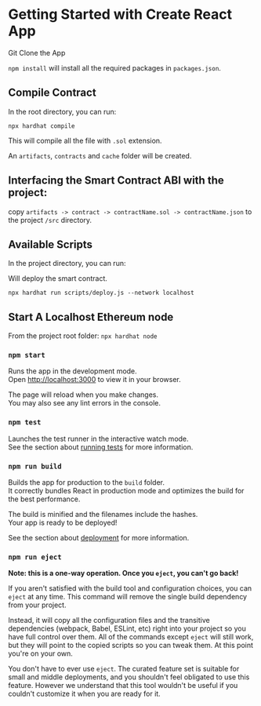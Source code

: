 # Getting Started with Create React App

Git Clone the App

`npm install` will install all the required packages in `packages.json`.

## Compile Contract

In the root directory, you can run:

`npx hardhat compile`

This will compile all the file with `.sol` extension.

An `artifacts`, `contracts` and `cache` folder will be created.

## Interfacing the Smart Contract ABI with the project:

copy `artifacts -> contract -> contractName.sol -> contractName.json` to
the project `/src` directory.

## Available Scripts

In the project directory, you can run:

Will deploy the smart contract.

`npx hardhat run scripts/deploy.js --network localhost`

## Start A Localhost Ethereum node

From the project root folder: `npx hardhat node`

### `npm start`

Runs the app in the development mode.\
Open [http://localhost:3000](http://localhost:3000) to view it in your browser.

The page will reload when you make changes.\
You may also see any lint errors in the console.

### `npm test`

Launches the test runner in the interactive watch mode.\
See the section about [running tests](https://facebook.github.io/create-react-app/docs/running-tests) for more information.

### `npm run build`

Builds the app for production to the `build` folder.\
It correctly bundles React in production mode and optimizes the build for the best performance.

The build is minified and the filenames include the hashes.\
Your app is ready to be deployed!

See the section about [deployment](https://facebook.github.io/create-react-app/docs/deployment) for more information.

### `npm run eject`

**Note: this is a one-way operation. Once you `eject`, you can't go back!**

If you aren't satisfied with the build tool and configuration choices, you can `eject` at any time. This command will remove the single build dependency from your project.

Instead, it will copy all the configuration files and the transitive dependencies (webpack, Babel, ESLint, etc) right into your project so you have full control over them. All of the commands except `eject` will still work, but they will point to the copied scripts so you can tweak them. At this point you're on your own.

You don't have to ever use `eject`. The curated feature set is suitable for small and middle deployments, and you shouldn't feel obligated to use this feature. However we understand that this tool wouldn't be useful if you couldn't customize it when you are ready for it.